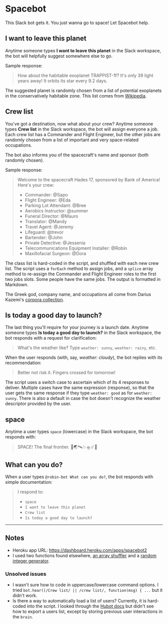 # Spacebot

This Slack bot gets it. You just wanna go to space! Let Spacebot help.  

## I want to leave this planet

Anytime someone types **I want to leave this planet** in the Slack workspace, the bot will helpfully suggest somewhere else to go.

Sample response:
> How about the habitable exoplanet TRAPPIST-1f? It's only 39 light years away! It orbits its star every 9.2 days.

The suggested planet is randomly chosen from a list of potential exoplanets in the conservatively habitable zone. This list comes from [Wikipedia](https://en.wikipedia.org/wiki/List_of_potentially_habitable_exoplanets#List_of_exoplanets_in_the_conservative_habitable_zone).

## Crew list

You've got a destination, now what about your crew? Anytime someone types **Crew list** in the Slack workspace, the bot will assign everyone a job. Each crew list has a Commander and Flight Engineer, but the other jobs are randomly chosen from a list of important and very space-related occupations. 

The bot also informs you of the spacecraft's name and sponsor (both randomly chosen). 

Sample response:
> Welcome to the spacecraft Hades 17, sponsored by Bank of America! Here's your crew:
> * Commander: @Sapo
> * Flight Engineer: @Eda
> * Parking Lot Attendant: @Bree
> * Aerobics Instructor: @summer
> * Funeral Director: @Mauro
> * Translator: @Mandy
> * Travel Agent: @Jeremy
> * Lifeguard: @trevor
> * Bartender: @John
> * Private Detective: @Jessenia
> * Telecommunications Equipment Installer: @Robin
> * Maxillofacial Surgeon: @Dora

The class list is hard-coded in the script, and shuffled with each new crew list. The script uses a `forEach` method to assign jobs, and a `splice` array method to re-assign the Commander and Flight Engineer roles to the first two jobs slots. Some people have the same jobs. The output is formatted in Markdown.

The Greek god, company name, and occupations all come from Darius Kazemi's [corpora collection](https://github.com/dariusk/corpora/tree/master/data).

## Is today a good day to launch?

The last thing you'll require for your journey is a launch date. Anytime someone types **Is today a good day to launch?** in the Slack workspace, the bot responds with a request for clarification:

> What's the weather like? Type `weather: sunny`, `weather: rainy`, etc.

When the user responds (with, say, *weather: cloudy*), the bot replies with its recommendation: 

> Better not risk it. Fingers crossed for tomorrow!

The script uses a switch case to ascertain which of its 4 responses to deliver. Multiple cases have the same expression (response), so that the user gets the same response if they type `weather: good` as for `weather: sunny`. There is also a default in case the bot doesn't recognize the weather descriptor provided by the user. 

## space

Anytime a user types `space` (lowercase) in the Slack workspace, the bot responds with:

> SPACE! The final frontier. 🚀🌏🛰✨🛸☄️👾

## What can you do?

When a user types `@robin-bot What can you do?`, the bot responds with simple documentation: 

> I respond to:
> * `space`
> * `I want to leave this planet`
> * `Crew list`
> * `Is today a good day to launch?`

---

## Notes 

* Heroku app URL: https://dashboard.heroku.com/apps/spacebot2
* I used two functions found elsewhere, [an array shuffler](https://stackoverflow.com/questions/6274339/how-can-i-shuffle-an-array) and a [random integer generator](https://developer.mozilla.org/en-US/docs/Web/JavaScript/Reference/Global_Objects/Math/random).

### Unsolved issues
* I wasn't sure how to code in uppercase/lowercase command options. I tried `bot.hear((/Crew list/ || /crew list/, function(msg) { ...` but it didn't work. 
* Is there a way to automatically load a list of users? Currently, it is hard-coded into the script. I looked through the [Hubot docs](https://hubot.github.com/docs/scripting/) but didn't see how to export a users list, except by storing previous user interactions in the `brain`.




